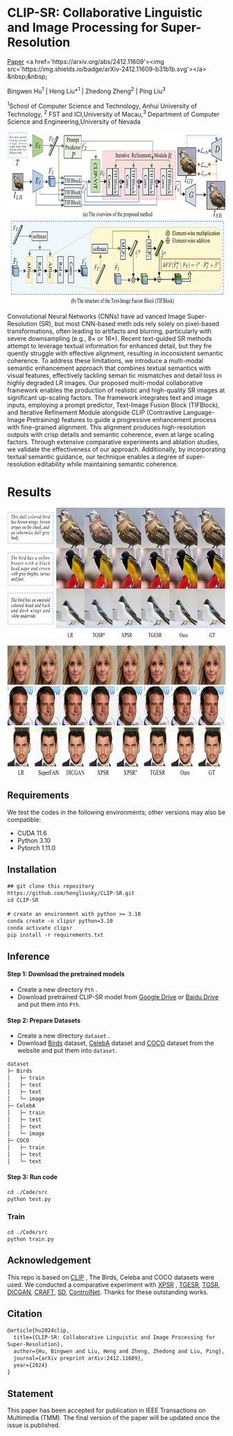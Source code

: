 # CLIP-SR: Collaborative Linguistic and Image Processing for Super-Resolution

[Paper]([https://arxiv.org/abs/2412.11609](https://arxiv.org/abs/2412.11609))
<a href='https://arxiv.org/abs/2412.11609'><img src='https://img.shields.io/badge/arXiv-2412.11609-b31b1b.svg'></a> &nbsp;&nbsp;

Bingwen Hu<sup>1</sup> | Heng Liu*<sup>1</sup> | Zhedong Zheng<sup>2</sup> | Ping Liu<sup>3</sup> 

<sup>1</sup>School of Computer Science and Technology, Anhui University of Technology, <sup>2</sup> FST and ICI,University of Macau,<sup>3</sup> Department of Computer Science and Engineering,University of Nevada






<p align="center"><img src="img/Net.png" width="800" height="400"/></p>





Convolutional Neural Networks (CNNs) have ad
vanced Image Super-Resolution (SR), but most CNN-based meth
ods rely solely on pixel-based transformations, often leading to
 artifacts and blurring, particularly with severe downsampling
 (e.g., 8× or 16×). Recent text-guided SR methods attempt to
 leverage textual information for enhanced detail, but they fre
quently struggle with effective alignment, resulting in inconsistent
 semantic coherence. To address these limitations, we introduce
 a multi-modal semantic enhancement approach that combines
 textual semantics with visual features, effectively tackling seman
tic mismatches and detail loss in highly degraded LR images.
 Our proposed multi-modal collaborative framework enables the
 production of realistic and high-quality SR images at significant
 up-scaling factors. The framework integrates text and image
 inputs, employing a prompt predictor, Text-Image Fusion Block
 (TIFBlock), and Iterative Refinement Module alongside CLIP
 (Contrastive Language-Image Pretraining) features to guide a
 progressive enhancement process with fine-grained alignment.
 This alignment produces high-resolution outputs with crisp
 details and semantic coherence, even at large scaling factors.
 Through extensive comparative experiments and ablation studies,
 we validate the effectiveness of our approach. Additionally, by
 incorporating textual semantic guidance, our technique enables a
 degree of super-resolution editability while maintaining semantic
 coherence.



# Results

<p align="center">
  <img width="700" height="300" src="img/2.png"/>
</p>


<p align="center">
  <img width="700" height="300" src="img/1.png"/>
</p>



## Requirements

We test the codes in the following environments; other versions may also be compatible:

- CUDA 11.6 
- Python 3.10
- Pytorch 1.11.0

## Installation
```
## git clone this repository
https://github.com/hengliusky/CLIP-SR.git
cd CLIP-SR

# create an environment with python >= 3.10
conda create -n clipsr python=3.10
conda activate clipsr
pip install -r requirements.txt
```

## Inference
#### Step 1: Download the pretrained models 
- Create a new directory ``Pth`` .
- Download pretrained CLIP-SR model from [Google Drive](https://drive.google.com/file/d/14wHyiksnQVKeLegP6Gjv8UYWBP9-o1yd/view?usp=share_link) or [Baidu Drive](https://pan.baidu.com/s/13SN6aNS4ehkek4qVPtVqiA?pwd=4zz7) and put them into ``Pth``.


#### Step 2: Prepare Datasets 
- Create a new directory ``dataset`` .
- Download  [Birds](https://www.kaggle.com/datasets/wenewone/cub2002011) dataset, [CelebA](https://www.kaggle.com/datasets/jessicali9530/celeba-dataset) dataset and [COCO](https://cocodataset.org/#download) dataset  from the website and put them into ``dataset``.
```
dataset
├─ Birds
│   ├─ train
│   ├─ test
│   ├─ text  
│   └─ image
├─ CelebA
│   ├─ train
│   ├─ test
│   ├─ text  
│   └─ image
├─ COCO
│   ├─ train
│   ├─ test   
│   └─ text
```

#### Step 3: Run code
```
cd ./Code/src
python test.py
```



### Train
```
cd ./Code/src
python train.py 
```




## Acknowledgement
This repo is based on [CLIP](https://github.com/openai/CLIP) , The Birds, Celeba and COCO datasets were used. We conducted a comparative experiment with [XPSR](https://github.com/qyp2000/XPSR) ,  [TGESR](https://github.com/KVGandikota/Text-guidedSR), [TGSR](https://github.com/cxm12/TGSR), [DICGAN](https://github.com/Maclory/Deep-Iterative-Collaboration), [CRAFT](https://github.com/AVC2-UESTC/CRAFT-SR/blob/main/README.md), [SD](https://github.com/CompVis/latent-diffusion), [ControlNet](https://github.com/Luis-kleinfeld/ControlNet). Thanks for these outstanding works.

## Citation

```
@article{hu2024clip,
  title={CLIP-SR: Collaborative Linguistic and Image Processing for Super-Resolution},
  author={Hu, Bingwen and Liu, Heng and Zheng, Zhedong and Liu, Ping},
  journal={arXiv preprint arXiv:2412.11609},
  year={2024}
}

```
## Statement

This paper has been accepted for publication in IEEE Transactions on Multimedia (TMM). The final version of the paper will be updated once the issue is published.


